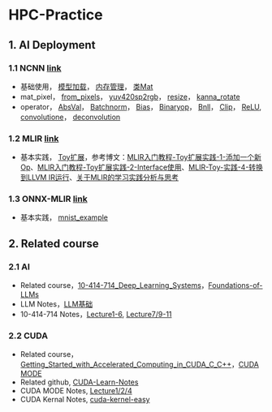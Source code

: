 # HPC-Practice

## 1. AI Deployment

### 1.1 NCNN [link](https://github.com/Tencent/ncnn)
- 基础使用，
[模型加载](https://github.com/BillPengpeng/HPC-Practice/tree/master/deployment/ncnn/notes/NCNN源码分析01-ncnn模型加载.md)，
[内存管理](https://github.com/BillPengpeng/HPC-Practice/tree/master/deployment/ncnn/notes/NCNN源码分析02-CPU内存管理.md)，
[类Mat](https://github.com/BillPengpeng/HPC-Practice/tree/master/deployment/ncnn/notes/NCNN源码分析03-类Mat.md)
- mat_pixel，
[from_pixels](https://github.com/BillPengpeng/HPC-Practice/tree/master/deployment/ncnn/notes/NCNN源码分析04-图像处理函数之from_pixels.md)，
[yuv420sp2rgb](https://github.com/BillPengpeng/HPC-Practice/tree/master/deployment/ncnn/notes/NCNN源码分析04-图像处理函数之yuv420sp2rgb.md)，
[resize](https://github.com/BillPengpeng/HPC-Practice/tree/master/deployment/ncnn/notes/NCNN源码分析04-图像处理函数之resize.md)，
[kanna_rotate](https://github.com/BillPengpeng/HPC-Practice/tree/master/deployment/ncnn/notes/NCNN源码分析04-图像处理函数之kanna_rotate.md)
- operator，
[AbsVal](https://github.com/BillPengpeng/HPC-Practice/tree/master/deployment/ncnn/notes/NCNN源码分析05-激活函数之absval算子.md)，
[Batchnorm](https://github.com/BillPengpeng/HPC-Practice/tree/master/deployment/ncnn/notes/NCNN源码分析05-激活函数之bn算子.md)，
[Bias](https://github.com/BillPengpeng/HPC-Practice/tree/master/deployment/ncnn/notes/NCNN源码分析05-激活函数之bias算子.md)，
[Binaryop](https://github.com/BillPengpeng/HPC-Practice/tree/master/deployment/ncnn/notes/NCNN源码分析05-激活函数之binaryop算子.md)，
[Bnll](https://github.com/BillPengpeng/HPC-Practice/tree/master/deployment/ncnn/notes/NCNN源码分析05-激活函数之bnll算子.md)，
[Clip](https://github.com/BillPengpeng/HPC-Practice/tree/master/deployment/ncnn/notes/NCNN源码分析05-激活函数之clip算子.md)，
[ReLU](https://github.com/BillPengpeng/HPC-Practice/tree/master/deployment/ncnn/notes/NCNN源码分析05-激活函数之relu算子.md),
[convolutione](https://github.com/BillPengpeng/HPC-Practice/tree/master/deployment/ncnn/notes/NCNN源码分析06-convolution与convolutiondepthwise基础实现.md)，
[deconvolution](https://github.com/BillPengpeng/HPC-Practice/tree/master/deployment/ncnn/notes/NCNN源码分析06-deconvolution与deconvolutiondepthwise基础实现.md)

### 1.2 MLIR [link](https://mlir.llvm.org/getting_started/)

- 基本实践，
[Toy扩展](https://github.com/BillPengpeng/HPC-Practice/tree/master/deployment/ai-compiler/llvm-practice/toy/Ch6)，参考博文：[MLIR入门教程-Toy扩展实践-1-添加一个新Op](https://zhuanlan.zhihu.com/p/441237921)、[MLIR入门教程-Toy扩展实践-2-Interface使用](https://zhuanlan.zhihu.com/p/441471026?utm_id=0)、[MLIR-Toy-实践-4-转换到LLVM IR运行](https://zhuanlan.zhihu.com/p/447202920)、[关于MLIR的学习实践分析与思考](https://zhuanlan.zhihu.com/p/599281935)

### 1.3 ONNX-MLIR [link](https://github.com/onnx/onnx-mlir)

- 基本实践，
[mnist_example](https://github.com/BillPengpeng/HPC-Practice/tree/master/deployment/ai-compiler/onnx-mlir/mnist_example)

## 2. Related course

### 2.1 AI 

- Related course，[10-414-714_Deep_Learning_Systems](https://dlsyscourse.org/)，[Foundations-of-LLMs](https://github.com/ZJU-LLMs/Foundations-of-LLMs)
- LLM Notes，[LLM基础](https://github.com/BillPengpeng/HPC-Practice/tree/master/course/AI/notes/LLM_notes_01_LLM基础.md)
- 10-414-714 Notes，[Lecture1-6](https://github.com/BillPengpeng/HPC-Practice/tree/master/course/AI/notes/10-414-714_notes_01.md),
                    [Lecture7/9-11](https://github.com/BillPengpeng/HPC-Practice/tree/master/course/AI/notes/10-414-714_notes_02.md)

### 2.2 CUDA

- Related course，[Getting_Started_with_Accelerated_Computing_in_CUDA_C_C++](https://learn.nvidia.com/courses/course-detail?course_id=course-v1:DLI+C-AC-01+V1/)，[CUDA MODE](https://github.com/gpu-mode/lectures)
- Related github, [CUDA-Learn-Notes](https://github.com/DefTruth/cuda-learn-notes)
- CUDA MODE Notes, [Lecture1/2/4](https://github.com/BillPengpeng/HPC-Practice/tree/master/course/CUDA/notes/cuda笔记01-cuda基础/01-cuda基础.ipynb)
- CUDA Kernal Notes, [cuda-kernel-easy](https://github.com/BillPengpeng/HPC-Practice/tree/master/course/CUDA/notes/cuda源码分析01-cuda-kernel-easy/01-cuda-kernel-easy.ipynb)

